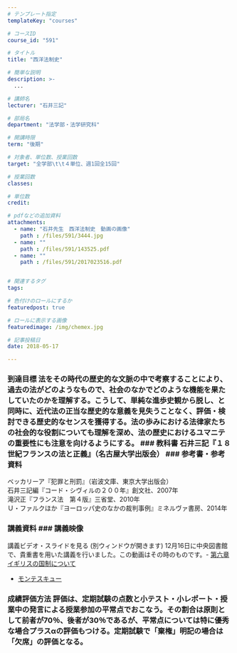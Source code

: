 ```yaml
---
# テンプレート指定
templateKey: "courses"

# コースID
course_id: "591"

# タイトル
title: "西洋法制史"

# 簡単な説明
description: >-
  ...

# 講師名
lecturer: "石井三記"

# 部局名
department: "法学部・法学研究科"

# 開講時限
term: "後期"

# 対象者、単位数、授業回数
target: "全学部\t\t４単位、週1回全15回"

# 授業回数
classes: 

# 単位数
credit: 

# pdfなどの追加資料
attachments: 
  - name: "石井先生　西洋法制史　動画の画像" 
    path : /files/591/3444.jpg
  - name: "" 
    path : /files/591/143525.pdf
  - name: "" 
    path : /files/591/2017023516.pdf


# 関連するタグ
tags:

# 色付けのロールにするか
featuredpost: true

# ロールに表示する画像
featuredimage: /img/chemex.jpg

# 記事投稿日
date: 2018-05-17

---
```




### 到達目標 法をその時代の歴史的な文脈の中で考察することにより、過去の法がどのようなもので、社会のなかでどのような機能を果たしていたのかを理解する。こうして、単純な進歩史観から脱し、と同時に、近代法の正当な歴史的な意義を見失うことなく、評価・検討できる歴史的なセンスを獲得する。法の歩みにおける法律家たちの社会的な役割についても理解を深め、法の歴史におけるユマニテの重要性にも注意を向けるようにする。 ### 教科書 石井三記『１８世紀フランスの法と正義』（名古屋大学出版会） ### 参考書・参考資料   
ベッカリーア『犯罪と刑罰』（岩波文庫、東京大学出版会）   
石井三記編『コード・シヴィルの２００年』創文社、2007年   
滝沢正『フランス法　第４版』三省堂、2010年   
Ｕ・ファルクほか『ヨーロッパ史のなかの裁判事例』ミネルヴァ書房、2014年

### 講義資料   ### 講義映像   
講義ビデオ・スライドを見る (別ウィンドウが開きます) 12月16日に中央図書館で、貴重書を用いた講義を行いました。この動画はその時のものです。- [第六章イギリスの国制について](/files/591/2017023516.pdf)
- [モンテスキュー](/files/591/143525.pdf)


### 成績評価方法 評価は、定期試験の点数と小テスト・小レポート・授業中の発言による授業参加の平常点でおこなう。その割合は原則として前者が70％、後者が30％であるが、平常点については特に優秀な場合プラスαの評価もつける。定期試験で「棄権」明記の場合は「欠席」の評価となる。

